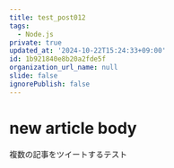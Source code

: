 ```yaml
---
title: test_post012
tags:
  - Node.js
private: true
updated_at: '2024-10-22T15:24:33+09:00'
id: 1b921840e8b20a2fde5f
organization_url_name: null
slide: false
ignorePublish: false
---
```

# new article body
複数の記事をツイートするテスト
